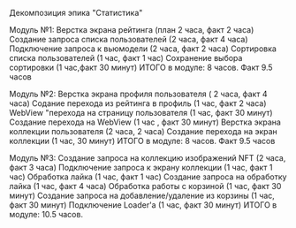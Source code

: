 Декомпозиция эпика "Статистика"

Модуль №1:
Верстка экрана рейтинга (план 2 часа, факт 2 часа)
Создание запроса списка пользователей (2 часа, факт 4 часа)
Подключение запроса к вьюмодели (2 часа, факт 2 часа)
Сортировка списка пользователей (1 час, факт 1 час)
Сохранение выбора сортировки (1 час,факт 30 минут)
ИТОГО в модуле: 8 часов. Факт 9.5 часов

Модуль №2:
Верстка экрана профиля пользователя ( 2 часа, факт 4 часа)
Содание перехода из рейтинга в профиль (1 час, факт 2 часа)
WebView "перехода на страницу пользователя (1 час, факт 30 минут)
Создание перехода на WebView (1 час , факт 30 минут)
Верстка экрана коллекции пользователя (2 часа, 2 часа)
Создание перехода на экран коллекции (1 час, 30 минут)
ИТОГО в модуле: 8 часов. Факт 9.5 часов

Модуль №3:
Создание запроса на коллекцию изображений NFT (2 часа, факт 3 часа)
Подключение запроса к экрану коллекции (1 час, факт 1 час)
Обработка лайка (1 час, факт 1 час)
Создание запроса на обработку лайка (1 час, факт 4 часа)
Обработка работы с корзиной (1 час, факт 30 минут)
Создание запроса на добавление/удаление из корзины (1 час, факт 30 минут)
Подключение Loader'а (1 час, факт 30 минут)
ИТОГО в модуле: 10.5 часов.
